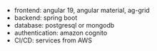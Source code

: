 - frontend: angular 19, angular material, ag-grid
- backend: spring boot
- database: postgresql or mongodb
- authentication: amazon cognito
- CI/CD: services from AWS